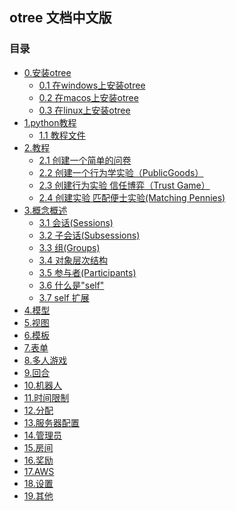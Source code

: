 ## otree 文档中文版

### 目录

- [0.安装otree](#)
  - [0.1 在windows上安装otree](https://github.com/Shinepans/otree_docs_CN/wiki/0.1-%E5%9C%A8windows%E4%B8%8A%E5%AE%89%E8%A3%85otree)
  - [0.2 在macos上安装otree](https://github.com/Shinepans/otree_docs_CN/wiki/0.2-%E5%9C%A8macOs%E4%B8%8A%E5%AE%89%E8%A3%85otree)
  - [0.3 在linux上安装otree](https://github.com/Shinepans/otree_docs_CN/wiki/0.3-%E5%9C%A8linux%E4%B8%8A%E5%AE%89%E8%A3%85otree)
- [1.python教程](#)
  - [1.1 教程文件](https://github.com/Shinepans/otree_docs_CN/wiki/1.1-%E6%95%99%E7%A8%8B%E6%96%87%E4%BB%B6)
- [2.教程](#)
  - [2.1 创建一个简单的问卷](https://github.com/Shinepans/otree_docs_CN/wiki/2.1-%E5%88%9B%E5%BB%BA%E4%B8%80%E4%B8%AA%E7%AE%80%E5%8D%95%E7%9A%84%E9%97%AE%E5%8D%B7)
  - [2.2 创建一个行为学实验（PublicGoods）](https://github.com/Shinepans/otree_docs_CN/wiki/2.2-%E5%88%9B%E5%BB%BA%E4%B8%80%E4%B8%AA%E8%A1%8C%E4%B8%BA%E5%AD%A6%E5%AE%9E%E9%AA%8C%EF%BC%88PublicGoods%EF%BC%89)
  - [2.3 创建行为实验 信任博弈（Trust Game）](https://github.com/Shinepans/otree_docs_CN/wiki/2.3-%E5%88%9B%E5%BB%BA%E8%A1%8C%E4%B8%BA%E5%AE%9E%E9%AA%8C---%E4%BF%A1%E4%BB%BB%E5%8D%9A%E5%BC%88%EF%BC%88Trust-Game%EF%BC%89)
  - [2.4 创建实验 匹配便士实验(Matching Pennies)](https://github.com/Shinepans/otree_docs_CN/wiki/2.4-%E5%88%9B%E5%BB%BA%E8%AF%95%E9%AA%8C---%E5%8C%B9%E9%85%8D%E4%BE%BF%E5%A3%AB%E8%AF%95%E9%AA%8C)
- [3.概念概述](#)
  - [3.1 会话(Sessions)](https://github.com/Shinepans/otree_docs_CN/wiki/3.1-%E4%BC%9A%E8%AF%9D(Sessions))
  - [3.2 子会话(Subsessions)](https://github.com/Shinepans/otree_docs_CN/wiki/3.2-%E5%AD%90%E4%BC%9A%E8%AF%9D(Subsessions))
  - [3.3 组(Groups)](https://github.com/Shinepans/otree_docs_CN/wiki/3.3-%E7%BB%84(Groups))
  - [3.4 对象层次结构](https://github.com/Shinepans/otree_docs_CN/wiki/3.4-%E5%AF%B9%E8%B1%A1%E5%B1%82%E6%AC%A1%E7%BB%93%E6%9E%84)
  - [3.5 参与者(Participants)](https://github.com/Shinepans/otree_docs_CN/wiki/3.5-%E5%8F%82%E4%B8%8E%E8%80%85(Participants))
  - [3.6 什么是"self"](https://github.com/Shinepans/otree_docs_CN/wiki/3.6-%E4%BB%80%E4%B9%88%E6%98%AF%22self%22%3F)
  - [3.7 self 扩展](https://github.com/Shinepans/otree_docs_CN/wiki/3.7-%22self%22%E6%89%A9%E5%B1%95)
- [4.模型](#)
- [5.视图](#)
- [6.模板](#)
- [7.表单](#)
- [8.多人游戏](#)
- [9.回合](#)
- [10.机器人](#)
- [11.时间限制](#)
- [12.分配](#)
- [13.服务器配置](#)
- [14.管理员](#)
- [15.房间](#)
- [16.奖励](#)
- [17.AWS](#)
- [18.设置](#)
- [19.其他](#)